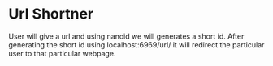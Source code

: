 # Url Shortner
User will give a url and using nanoid we will generates a short id.
After generating the short id using localhost:6969/url/<shrotid> it will redirect the particular user to that particular webpage.
